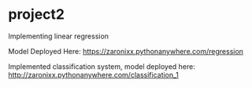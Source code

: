 # project2
Implementing linear regression

Model Deployed Here: https://zaronixx.pythonanywhere.com/regression

Implemented classification system, model deployed here: http://zaronixx.pythonanywhere.com/classification_1
